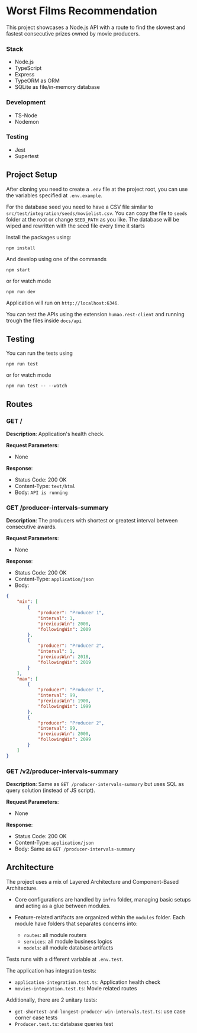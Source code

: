 # Worst Films Recommendation

This project showcases a Node.js API with a route to find the slowest and fastest consecutive prizes owned by movie producers.

### Stack
- Node.js
- TypeScript
- Express
- TypeORM as ORM
- SQLite as file/in-memory database

### Development
- TS-Node
- Nodemon

### Testing
- Jest
- Supertest

## Project Setup

After cloning you need to create a `.env` file at the project root, you can use the variables specified at `.env.example`.

For the database seed you need to have a CSV file similar to `src/test/integration/seeds/movielist.csv`. You can copy the file to `seeds` folder at the root or change `SEED_PATH` as you like. The database will be wiped and rewritten with the seed file every time it starts

Install the packages using:
```
npm install
```

And develop using one of the commands

```
npm start
```
or for watch mode
```
npm run dev
```

Application will run on `http://localhost:6346`.

You can test the APIs using the extension `humao.rest-client` and running trough the files inside `docs/api`

## Testing

You can run the tests using

```
npm run test
```
or for watch mode
```
npm run test -- --watch
```

## Routes

### GET /

**Description**: Application's health check.

**Request Parameters**:
- None

**Response**:
- Status Code: 200 OK
- Content-Type: `text/html`
- Body: `API is running`

### GET /producer-intervals-summary

**Description**: The producers with shortest or greatest interval between consecutive awards.

**Request Parameters**:
- None

**Response**:
- Status Code: 200 OK
- Content-Type: `application/json`
- Body:
```json
{
    "min": [
        {
            "producer": "Producer 1",
            "interval": 1,
            "previousWin": 2008,
            "followingWin": 2009
        },
        {
            "producer": "Producer 2",
            "interval": 1,
            "previousWin": 2018,
            "followingWin": 2019
        }
    ],
    "max": [
        {
            "producer": "Producer 1",
            "interval": 99,
            "previousWin": 1900,
            "followingWin": 1999
        },
        {
            "producer": "Producer 2",
            "interval": 99,
            "previousWin": 2000,
            "followingWin": 2099
        }
    ]
}
```

### GET /v2/producer-intervals-summary

**Description**: Same as `GET /producer-intervals-summary` but uses SQL as query solution (instead of JS script).

**Request Parameters**:
- None

**Response**:
- Status Code: 200 OK
- Content-Type: `application/json`
- Body: Same as `GET /producer-intervals-summary`

## Architecture

The project uses a mix of Layered Architecture and Component-Based Architecture.

- Core configurations are handled by `infra` folder, managing basic setups and acting as a glue between modules.

- Feature-related artifacts are organized within the `modules` folder. Each module have folders that separates concerns into:
  - `routes`: all module routers
  - `services`: all module business logics
  - `models`: all module database artifacts

Tests runs with a different variable at `.env.test`.

The application has integration tests:
- `application-integration.test.ts`: Application health check
- `movies-integration.test.ts`: Movie related routes

Additionally, there are 2 unitary tests:
- `get-shortest-and-longest-producer-win-intervals.test.ts`: use case corner case tests
- `Producer.test.ts`: database queries test
